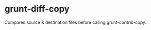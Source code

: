 grunt-diff-copy
===============

Compares source &amp; destination files before calling grunt-contrib-copy.
